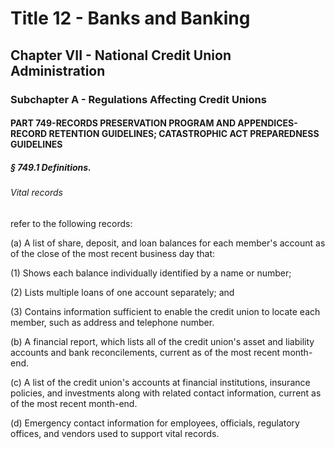 
# Title 12 - Banks and Banking
## Chapter VII - National Credit Union Administration
### Subchapter A - Regulations Affecting Credit Unions
#### PART 749-RECORDS PRESERVATION PROGRAM AND APPENDICES-RECORD RETENTION GUIDELINES; CATASTROPHIC ACT PREPAREDNESS GUIDELINES
##### § 749.1 Definitions.
###### Vital records

refer to the following records:

(a) A list of share, deposit, and loan balances for each member's account as of the close of the most recent business day that:

(1) Shows each balance individually identified by a name or number;

(2) Lists multiple loans of one account separately; and

(3) Contains information sufficient to enable the credit union to locate each member, such as address and telephone number.

(b) A financial report, which lists all of the credit union's asset and liability accounts and bank reconcilements, current as of the most recent month-end.

(c) A list of the credit union's accounts at financial institutions, insurance policies, and investments along with related contact information, current as of the most recent month-end.

(d) Emergency contact information for employees, officials, regulatory offices, and vendors used to support vital records.
